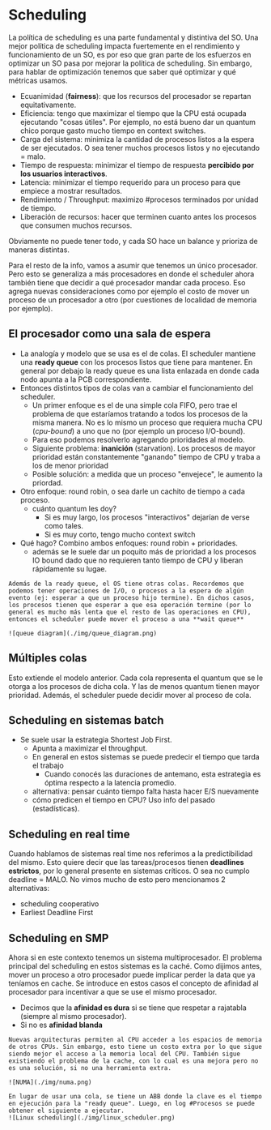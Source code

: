 # Scheduling

La política de scheduling es una parte fundamental y distintiva del SO. Una mejor política de scheduling impacta fuertemente en el rendimiento y funcionamiento de un SO, es por eso que gran parte de los esfuerzos en optimizar un SO pasa por mejorar la política de scheduling. Sin embargo, para hablar de optimización tenemos que saber qué optimizar y qué métricas usamos.

- Ecuanimidad (**fairness**): que los recursos del procesador se repartan equitativamente.
- Eficiencia: tengo que maximizar el tiempo que la CPU está ocupada ejecutando "cosas útiles". Por ejemplo, no está bueno dar un quantum chico porque gasto mucho tiempo en context switches.
- Carga del sistema: minimiza la cantidad de procesos listos a la espera de ser ejecutados. O sea tener muchos procesos listos y no ejecutando = malo.
- Tiempo de respuesta: minimizar el tiempo de respuesta **percibido por los usuarios interactivos**.
- Latencia: minimizar el tiempo requerido para un proceso para que empiece a mostrar resultados.
- Rendimiento / Throughput: maximizo #procesos terminados por unidad de tiempo.
- Liberación de recursos: hacer que terminen cuanto antes los procesos que consumen muchos recursos.

Obviamente no puede tener todo, y cada SO hace un balance y prioriza de maneras distintas.

Para el resto de la info, vamos a asumir que tenemos un único procesador. Pero esto se generaliza a más procesadores en donde el scheduler ahora también tiene que decidir a qué procesador mandar cada proceso. Eso agrega nuevas consideraciones como por ejemplo el costo de mover un proceso de un procesador a otro (por cuestiones de localidad de memoria por ejemplo).

## El procesador como una sala de espera

- La analogía y modelo que se usa es el de colas. El scheduler mantiene una **ready queue** con los procesos listos que tiene para mantener. En general por debajo la ready queue es una lista enlazada en donde cada nodo apunta a la PCB correspondiente.
- Entonces distintos tipos de colas van a cambiar el funcionamiento del scheduler.
  - Un primer enfoque es el de una simple cola FIFO, pero trae el problema de que estaríamos tratando a todos los procesos de la misma manera. No es lo mismo un proceso que requiera mucha CPU (*cpu-bound*) a uno que no (por ejemplo un proceso I/O-bound).
  - Para eso podemos resolverlo agregando prioridades al modelo.
  - Siguiente problema: **inanición** (starvation). Los procesos de mayor prioridad están constantemente "ganando" tiempo de CPU y traba a los de menor prioridad
  - Posible solución: a medida que un proceso "envejece", le aumento la priordad.
- Otro enfoque: round robin, o sea darle un cachito de tiempo a cada proceso.
  - cuánto quantum les doy?
    - Si es muy largo, los procesos "interactivos" dejarían de verse como tales.
    - Si es muy corto, tengo mucho context switch
- Qué hago? Combino ambos enfoques: round robin + prioridades.
  - además se le suele dar un poquito más de prioridad a los procesos IO bound dado que no requieren tanto tiempo de CPU y liberan rápidamente su lugae.

```admonish info text="Otras Colas"
Además de la ready queue, el OS tiene otras colas. Recordemos que podemos tener operaciones de I/O, o procesos a la espera de algún evento (ej: esperar a que un proceso hijo termine). En dichos casos, los procesos tienen que esperar a que esa operación termine (por lo general es mucho más lenta que el resto de las operaciones en CPU), entonces el scheduler puede mover el proceso a una **wait queue**

![queue diagram](./img/queue_diagram.png)
```

## Múltiples colas

Esto extiende el modelo anterior. Cada cola representa el quantum que se le otorga a los procesos de dicha cola. Y las de menos quantum tienen mayor prioridad. Además, el scheduler puede decidir mover al proceso de cola.

## Scheduling en sistemas batch

- Se suele usar la estrategia Shortest Job First. 
  - Apunta a maximizar el throughput. 
  - En general en estos sistemas se puede predecir el tiempo que tarda el trabajo
    - Cuando conocés las duraciones de antemano, esta estrategia es óptima respecto a la latencia promedio.
  - alternativa: pensar cuánto tiempo falta hasta hacer E/S nuevamente
  - cómo predicen el tiempo en CPU? Uso info del pasado (estadísticas).

## Scheduling en real time

Cuando hablamos de sistemas real time nos referimos a la predictibilidad del mismo. Esto quiere decir que las tareas/procesos tienen **deadlines estrictos**, por lo general presente en sistemas críticos. O sea no cumplo deadline = MALO. No vimos mucho de esto pero mencionamos 2 alternativas:

- scheduling cooperativo
- Earliest Deadline First

## Scheduling en SMP

Ahora si en este contexto tenemos un sistema multiprocesador. El problema principal del scheduling en estos sistemas es la caché. Como dijimos antes, mover un proceso a otro procesador puede implicar perder la data que ya teníamos en cache. Se introduce en estos casos el concepto de afinidad al procesador para incentivar a que se use el mismo procesador.

- Decimos que la **afinidad es dura** si se tiene que respetar a rajatabla (siempre al mismo procesador).
- Si no es **afinidad blanda**


```admonish info title="NUMA (Non Uniform Memory Access)"
Nuevas arquitecturas permiten al CPU acceder a los espacios de memoria de otros CPUs. Sin embargo, esto tiene un costo extra por lo que sigue siendo mejor el acceso a la memoria local del CPU. También sigue existiendo el problema de la cache, con lo cual es una mejora pero no es una solución, si no una herramienta extra.

![NUMA](./img/numa.png)
```

```admonish info title="El scheduler en linux"
En lugar de usar una cola, se tiene un ABB donde la clave es el tiempo en ejecución para la "ready queue". Luego, en log #Procesos se puede obtener el siguiente a ejecutar.
![Linux scheduling](./img/linux_scheduler.png)
```

